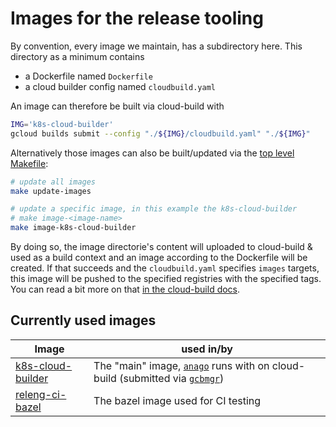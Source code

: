 # Images for the release tooling

By convention, every image we maintain, has a subdirectory here. This directory as a minimum contains
- a Dockerfile named `Dockerfile`
- a cloud builder config named `cloudbuild.yaml`

An image can therefore be built via cloud-build with
```sh
IMG='k8s-cloud-builder'
gcloud builds submit --config "./${IMG}/cloudbuild.yaml" "./${IMG}"
```

Alternatively those images can also be built/updated via the [top level Makefile](../Makefile):
```sh
# update all images
make update-images

# update a specific image, in this example the k8s-cloud-builder
# make image-<image-name>
make image-k8s-cloud-builder
```

By doing so, the image directorie's content will uploaded to cloud-build & used as a
build context and an image according to the Dockerfile will be created. If that
succeeds and the `cloudbuild.yaml` specifies `images` targets, this image will
be pushed to the specified registries with the specified tags. You can read a
bit more on that [in the cloud-build docs][gcb_images].


## Currently used images

| Image                                     | used in/by                                                                                           |
| ----------------------------------------- | ---------------------------------------------------------------------------------------------------- |
| [k8s-cloud-builder](./k8s-cloud-builder/) | The "main" image, [`anago`](../anago) runs with on cloud-build (submitted via [`gcbmgr`](../gcbmgr)) |
| [releng-ci-bazel](./releng-ci-bazel)      | The bazel image used for CI testing                                                                  |

[gcb_images]: https://cloud.google.com/cloud-build/docs/configuring-builds/store-images-artifacts#storing_images_in
